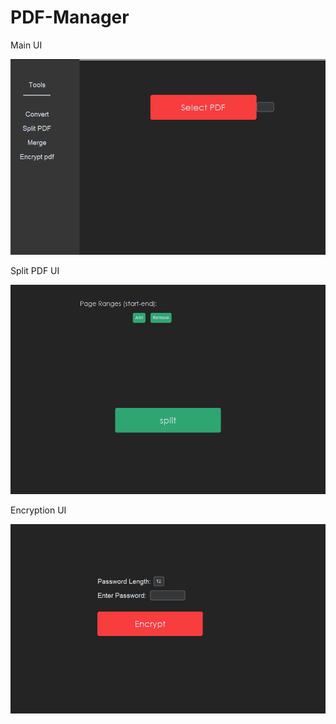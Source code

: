 # PDF-Manager
Main UI


![image](https://github.com/Ajit999G/PDF-Manager/blob/2488bc47d87ededbfc73bfe7f4ce042a214d1240/Images/pdf1.png)


Split PDF UI



![image alt](https://github.com/Ajit999G/PDF-Manager/blob/7e657e4d818d2a2771ddb1457a5e570c2cbf27ef/Images/pdf2.png)



Encryption UI


![image](https://github.com/Ajit999G/PDF-Manager/blob/df7692c6c59dfb60a06ea91bab5aea77f7688395/Images/pdf3.png)
